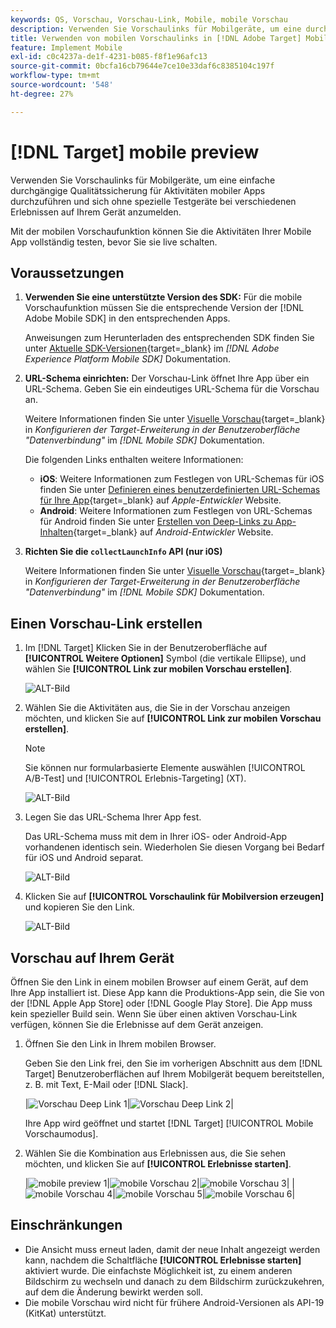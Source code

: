 ```yaml
---
keywords: QS, Vorschau, Vorschau-Link, Mobile, mobile Vorschau
description: Verwenden Sie Vorschaulinks für Mobilgeräte, um eine durchgängige Qualitätssicherung für Aktivitäten mobiler Apps durchzuführen.
title: Verwenden von mobilen Vorschaulinks in [!DNL Adobe Target] Mobil?
feature: Implement Mobile
exl-id: c0c4237a-de1f-4231-b085-f8f1e96afc13
source-git-commit: 0bcfa16cb79644e7ce10e33daf6c8385104c197f
workflow-type: tm+mt
source-wordcount: '548'
ht-degree: 27%

---
```


# [!DNL Target] mobile preview

Verwenden Sie Vorschaulinks für Mobilgeräte, um eine einfache durchgängige Qualitätssicherung für Aktivitäten mobiler Apps durchzuführen und sich ohne spezielle Testgeräte bei verschiedenen Erlebnissen auf Ihrem Gerät anzumelden.

Mit der mobilen Vorschaufunktion können Sie die Aktivitäten Ihrer Mobile App vollständig testen, bevor Sie sie live schalten.

## Voraussetzungen 

1. **Verwenden Sie eine unterstützte Version des SDK:** Für die mobile Vorschaufunktion müssen Sie die entsprechende Version der [!DNL Adobe Mobile SDK] in den entsprechenden Apps.

   Anweisungen zum Herunterladen des entsprechenden SDK finden Sie unter [Aktuelle SDK-Versionen](https://developer.adobe.com/client-sdks/documentation/current-sdk-versions/){target=_blank} im *[!DNL Adobe Experience Platform Mobile SDK]* Dokumentation.

1. **URL-Schema einrichten:** Der Vorschau-Link öffnet Ihre App über ein URL-Schema. Geben Sie ein eindeutiges URL-Schema für die Vorschau an.

   Weitere Informationen finden Sie unter [Visuelle Vorschau](https://developer.adobe.com/client-sdks/documentation/adobe-target/#visual-preview){target=_blank} in *Konfigurieren der Target-Erweiterung in der Benutzeroberfläche &quot;Datenverbindung&quot;* im *[!DNL Mobile SDK]* Dokumentation.

   Die folgenden Links enthalten weitere Informationen:

   * **iOS**: Weitere Informationen zum Festlegen von URL-Schemas für iOS finden Sie unter [Definieren eines benutzerdefinierten URL-Schemas für Ihre App](https://developer.apple.com/documentation/xcode/defining-a-custom-url-scheme-for-your-app){target=_blank} auf *Apple-Entwickler* Website.
   * **Android**: Weitere Informationen zum Festlegen von URL-Schemas für Android finden Sie unter [Erstellen von Deep-Links zu App-Inhalten](https://developer.android.com/training/app-links/deep-linking){target=_blank} auf *Android-Entwickler* Website.

1. **Richten Sie die `collectLaunchInfo` API (nur i0S)**

   Weitere Informationen finden Sie unter [Visuelle Vorschau](https://developer.adobe.com/client-sdks/documentation/adobe-target/#visual-preview){target=_blank} in *Konfigurieren der Target-Erweiterung in der Benutzeroberfläche &quot;Datenverbindung&quot;* im *[!DNL Mobile SDK]* Dokumentation.

## Einen Vorschau-Link erstellen

1. Im [!DNL Target] Klicken Sie in der Benutzeroberfläche auf **[!UICONTROL Weitere Optionen]** Symbol (die vertikale Ellipse), und wählen Sie **[!UICONTROL Link zur mobilen Vorschau erstellen]**.

   ![ALT-Bild](assets/mobile-preview-create.png)

1. Wählen Sie die Aktivitäten aus, die Sie in der Vorschau anzeigen möchten, und klicken Sie auf **[!UICONTROL Link zur mobilen Vorschau erstellen]**.

   >[!NOTE]
   >
   >Sie können nur formularbasierte Elemente auswählen [!UICONTROL A/B-Test] und [!UICONTROL Erlebnis-Targeting] (XT).

   ![ALT-Bild](assets/mobile-preview-select-activities.png)

1. Legen Sie das URL-Schema Ihrer App fest.

   Das URL-Schema muss mit dem in Ihrer iOS- oder Android-App vorhandenen identisch sein. Wiederholen Sie diesen Vorgang bei Bedarf für iOS und Android separat.

   ![ALT-Bild](assets/mobile-preview-enter-url-scheme.png)

1. Klicken Sie auf **[!UICONTROL Vorschaulink für Mobilversion erzeugen]** und kopieren Sie den Link.

   ![ALT-Bild](assets/mobile-preview-generate-and-copy.png)

## Vorschau auf Ihrem Gerät

Öffnen Sie den Link in einem mobilen Browser auf einem Gerät, auf dem Ihre App installiert ist. Diese App kann die Produktions-App sein, die Sie von der [!DNL Apple App Store] oder [!DNL Google Play Store]. Die App muss kein spezieller Build sein. Wenn Sie über einen aktiven Vorschau-Link verfügen, können Sie die Erlebnisse auf dem Gerät anzeigen.

1. Öffnen Sie den Link in Ihrem mobilen Browser.

   Geben Sie den Link frei, den Sie im vorherigen Abschnitt aus dem [!DNL Target] Benutzeroberflächen auf Ihrem Mobilgerät bequem bereitstellen, z. B. mit Text, E-Mail oder [!DNL Slack].

   |![Vorschau Deep Link 1](assets/mobile-preview-open-deeplink.png)|![Vorschau Deep Link 2](assets/mobile-preview-open-app.png)|

   Ihre App wird geöffnet und startet [!DNL Target] [!UICONTROL Mobile Vorschaumodus].

1. Wählen Sie die Kombination aus Erlebnissen aus, die Sie sehen möchten, und klicken Sie auf **[!UICONTROL Erlebnisse starten]**.

   |![mobile preview 1](assets/mobile-preview-experience-selection-1.png)|![mobile Vorschau 2](assets/mobile-preview-experience-result-1-france.png)|![mobile Vorschau 3](assets/mobile-preview-experience-result-1-shipfree.png)|
|![mobile Vorschau 4](assets/mobile-preview-experience-selection-2.png)|![mobile Vorschau 5](assets/mobile-preview-experience-result-2-aus.png)|![mobile Vorschau 6](assets/mobile-preview-experience-result-2-10off.png)|

## Einschränkungen  

* Die Ansicht muss erneut laden, damit der neue Inhalt angezeigt werden kann, nachdem die Schaltfläche **[!UICONTROL Erlebnisse starten]** aktiviert wurde. Die einfachste Möglichkeit ist, zu einem anderen Bildschirm zu wechseln und danach zu dem Bildschirm zurückzukehren, auf dem die Änderung bewirkt werden soll.
* Die mobile Vorschau wird nicht für frühere Android-Versionen als API-19 (KitKat) unterstützt.
